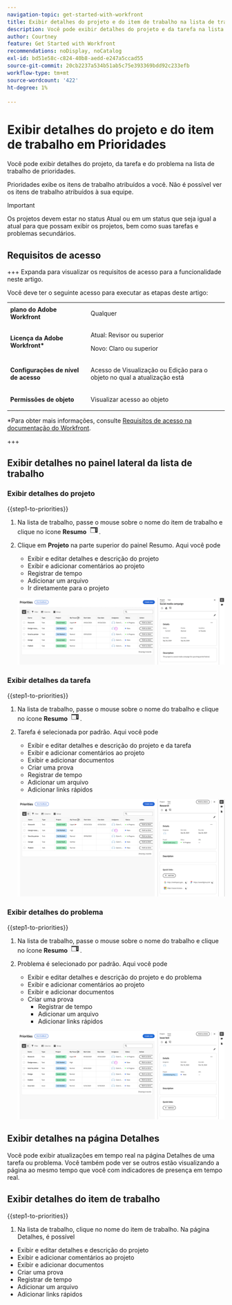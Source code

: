 ```yaml
---
navigation-topic: get-started-with-workfront
title: Exibir detalhes do projeto e do item de trabalho na lista de trabalho Prioridades
description: Você pode exibir detalhes do projeto e da tarefa na lista de trabalho de prioridades.
author: Courtney
feature: Get Started with Workfront
recommendations: noDisplay, noCatalog
exl-id: bd51e58c-c824-40b8-aedd-e247a5ccad55
source-git-commit: 20cb2237a534b51ab5c75e393369bdd92c233efb
workflow-type: tm+mt
source-wordcount: '422'
ht-degree: 1%

---
```


# Exibir detalhes do projeto e do item de trabalho em Prioridades

Você pode exibir detalhes do projeto, da tarefa e do problema na lista de trabalho de prioridades.

Prioridades exibe os itens de trabalho atribuídos a você. Não é possível ver os itens de trabalho atribuídos à sua equipe.

>[!IMPORTANT]
>
>Os projetos devem estar no status Atual ou em um status que seja igual a atual para que possam exibir os projetos, bem como suas tarefas e problemas secundários.


## Requisitos de acesso

+++ Expanda para visualizar os requisitos de acesso para a funcionalidade neste artigo.

Você deve ter o seguinte acesso para executar as etapas deste artigo:

<table style="table-layout:auto"> 
 <col> 
 </col> 
 <col> 
 </col> 
 <tbody> 
  <tr> 
   <td role="rowheader"><strong>plano do Adobe Workfront</strong></td> 
   <td> <p>Qualquer</p> </td> 
  </tr> 
  <tr> 
   <td role="rowheader"><strong>Licença da Adobe Workfront*</strong></td> 
   <td> 
   <p>Atual: Revisor ou superior</p>
   <p>Novo: Claro ou superior</p> 
   </td> 
  </tr> 
  <tr> 
   <td role="rowheader"><strong>Configurações de nível de acesso</strong></td> 
   <td> <p>Acesso de Visualização ou Edição para o objeto no qual a atualização está</p></td> 
  </tr> 
  <tr> 
   <td role="rowheader"><strong>Permissões de objeto</strong></td> 
   <td> <p>Visualizar acesso ao objeto</p></td> 
  </tr> 
 </tbody> 
</table>

*Para obter mais informações, consulte [Requisitos de acesso na documentação do Workfront](/help/quicksilver/administration-and-setup/add-users/access-levels-and-object-permissions/access-level-requirements-in-documentation.md).

+++

## Exibir detalhes no painel lateral da lista de trabalho

### Exibir detalhes do projeto

{{step1-to-priorities}}

1. Na lista de trabalho, passe o mouse sobre o nome do item de trabalho e clique no ícone **Resumo** ![abrir ícone de resumo](assets/summary-icon.png).
1. Clique em **Projeto** na parte superior do painel Resumo. Aqui você pode
   * Exibir e editar detalhes e descrição do projeto
   * Exibir e adicionar comentários ao projeto
   * Registrar de tempo
   * Adicionar um arquivo
   * <span class="preview">Ir diretamente para o projeto</span>

   ![detalhes do projeto](assets/project-details-new.png)

### Exibir detalhes da tarefa

{{step1-to-priorities}}

1. Na lista de trabalho, passe o mouse sobre o nome do trabalho e clique no ícone **Resumo** ![abrir ícone de resumo](assets/summary-icon.png).
1. Tarefa é selecionada por padrão. Aqui você pode
   * Exibir e editar detalhes e descrição do projeto e da tarefa
   * Exibir e adicionar comentários ao projeto
   * Exibir e adicionar documentos
   * Criar uma prova
   * Registrar de tempo
   * Adicionar um arquivo
   * Adicionar links rápidos


   ![detalhes da tarefa](assets/task-details-new.png)

### Exibir detalhes do problema

{{step1-to-priorities}}

1. Na lista de trabalho, passe o mouse sobre o nome do trabalho e clique no ícone **Resumo** ![abrir ícone de resumo](assets/summary-icon.png).

1. Problema é selecionado por padrão. Aqui você pode
   * Exibir e editar detalhes e descrição do projeto e do problema
   * Exibir e adicionar comentários ao projeto
   * Exibir e adicionar documentos
   * Criar uma prova
      * Registrar de tempo
      * Adicionar um arquivo
      * Adicionar links rápidos

   ![detalhes do problema](assets/issue-details.png)

## Exibir detalhes na página Detalhes

Você pode exibir atualizações em tempo real na página Detalhes de uma tarefa ou problema. Você também pode ver se outros estão visualizando a página ao mesmo tempo que você com indicadores de presença em tempo real.

## Exibir detalhes do item de trabalho

{{step1-to-priorities}}

1. Na lista de trabalho, clique no nome do item de trabalho. Na página Detalhes, é possível

* Exibir e editar detalhes e descrição do projeto
* Exibir e adicionar comentários ao projeto
* Exibir e adicionar documentos
* Criar uma prova
* Registrar de tempo
* Adicionar um arquivo
* Adicionar links rápidos

<!-- screenshot for prod-->